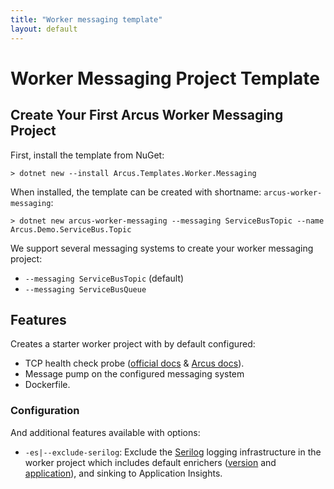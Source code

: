 ```yaml
---
title: "Worker messaging template"
layout: default
---
```


# Worker Messaging Project Template

## Create Your First Arcus Worker Messaging Project

First, install the template from NuGet:

```shell
> dotnet new --install Arcus.Templates.Worker.Messaging
```

When installed, the template can be created with shortname: `arcus-worker-messaging`:

```shell
> dotnet new arcus-worker-messaging --messaging ServiceBusTopic --name Arcus.Demo.ServiceBus.Topic
```

We support several messaging systems to create your worker messaging project:
* `--messaging ServiceBusTopic` (default)
* `--messaging ServiceBusQueue`

## Features

Creates a starter worker project with by default configured:

* TCP health check probe ([official docs](https://docs.microsoft.com/en-us/aspnet/core/host-and-deploy/health-checks?view=aspnetcore-2.2) & [Arcus docs](https://messaging.arcus-azure.net/features/tcp-health-probe)).
* Message pump on the configured messaging system
* Dockerfile.

### Configuration

And additional features available with options:
* `-es|--exclude-serilog`: Exclude the [Serilog](https://serilog.net/) logging infrastructure in the worker project which includes default enrichers ([version](https://observability.arcus-azure.net/features/telemetry-enrichment#version-enricher) and [application](https://observability.arcus-azure.net/features/telemetry-enrichment#application-enricher)), and sinking to Application Insights.
